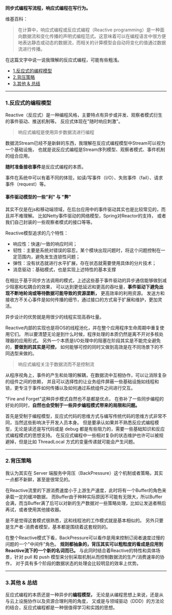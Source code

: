 **同步式编程写流程，响应式编程在写行为。**

维基百科：

> 在计算中，响应式编程或反应式编程（Reactive programming）是一种面向数据流和变化传播的声明式编程范式。这意味着可以在编程语言中很方便地表达静态或动态的数据流，而相关的计算模型会自动将变化的值通过数据流进行传播。

在这篇文字中说一说我理解的反应式编程，可能有些粗浅。

- [1.反应式的编程模型](https://github.com/BBLLMYD/blog/blob/master/blogs/%E6%B5%85%E6%9E%90Reactive%E6%A8%A1%E5%9E%8B.md#1%E5%8F%8D%E5%BA%94%E5%BC%8F%E7%9A%84%E7%BC%96%E7%A8%8B%E6%A8%A1%E5%9E%8B)
- [2.背压策略](https://github.com/BBLLMYD/blog/blob/master/blogs/%E6%B5%85%E6%9E%90Reactive%E6%A8%A1%E5%9E%8B.md#2%E8%83%8C%E5%8E%8B%E7%AD%96%E7%95%A5)
- [3.其他 & 总结](https://github.com/BBLLMYD/blog/blob/master/blogs/%E6%B5%85%E6%9E%90Reactive%E6%A8%A1%E5%9E%8B.md#3%E5%85%B6%E4%BB%96--%E6%80%BB%E7%BB%93)

---

### 1.反应式的编程模型

Reactive（反应式）是一种编程风格，主要特点有异步或并发、观察者模式衍生的事件驱动、推送机制等。
反应式体现在"随时响应刺激"。

> 响应式编程是使用异步数据流进行编程

数据流Stream已经不是新鲜的东西，我理解在反应式编程模型中Stream可以视为一个基础设施，
也就是说反应式编程是Stream序列模型、观察者模式、事件机制的组合应用。

**随时准备接收事件**是反应式编程的本质。

事件在系统中可以有着不同的体现，如读/写事件（I/O）、失败事件（fail）、请求事件（request）等。

#### 事件驱动模型的一些"利" 与 "弊" 

其实不仅是在js和移动端领域，在后台应用中的事件驱动其实也是比较常见的，而且并不难理解。
比如Netty事件驱动的网络模型，Spring对Reactor的支持，
或者我们自己封装的一些观察者模式的接口等等。

Reactive模型追求的几个特性：

- 响应性：快速/一致的响应时间；
- 韧性：主要是系统对错误的容忍，某个模块出现问题时，将这个问题控制在一定范围内，避免发生连锁性问题；
- 弹性：没有状态就进行水平扩展，存在状态就需要使用具体的分片技术；
- 消息驱动：基础模式，也是实现上述特性的基本支撑

在相比于基于同步方法调用的模式，上述这些基于事件驱动的异步通信能够做到减少阻塞和松耦合的效果，
可以达到更低延迟和更高的吞吐量，**事件驱动下避免出现不断地轮询或等待数据可能导致的资源垄断，** 更高效率的利用资源。
发送方和接收方不关心事件是如何传播的细节，通过接口的方式易于扩展和维护，更加灵活。

异步设计的优势就是用很少的线程实现高吞吐量。

Reactive内部的实现也是将OS的线程池化，并在整个应用程序生命周期中重复使用它们。
所以要清楚无论是到什么时候，程序处理的本质仍然是离不开对多核处理器的应用形式。
另外一个本质是I/O处理中的阻塞在阶段其实是不能完全避免的，**要做到的其实是可控，**
如何能够可控的同时又做到高效是在不同场景下的不同选型来做的。

> 响应式编程关注于数据流而不是控制流

从程序视角上，事件的产生和处理的解耦，在数据流中互相协作，可以让消除复杂的组件之间的依赖，
并且可以选择性的让业务组件屏蔽一些基础设施如线程和锁，更专注于事件如何传播以及如何通过系统组件之间进行交互。

"Fire and Forget"这种异步模式自然也不是都是优点，
在弥补了一些同步编程的好处的同时，**自然也会受制于一些异步编程模式带来的局限和问题。**

首先是受制于编程模型，反应式代码的思维方式与编写传统代码的思维方式非常不同，当然这些影响决于开发人员本身。
但是要承认如果并不熟悉反应式编程模型，无论是读还是写代码或是 debug 都是有些阻力的，需要一些基础知识和反应式编程模式的思想支持。
在反应式编程中一些相对复杂的状态维护也许可以被规避掉，但是比如 ThreadLocal 方式的变量传递就可能会产生问题。

---

### 2.背压策略

我认为其实在 Server 端服务中背压（BackPressure）这个机制或者策略，其实一点都不新鲜，甚至是很常见的。

在Reactive流里的下游消费速度小于上游生产速度，此时将有一个Buffer的角色来承载一定的缓冲数据，
而Buffer由于种种实际原因不可能有无限大，所以Buffer会满，而当Buffer满了后可以对新的生产数据对一些策略处理，比如让发送者稍后再试，或者使用其他接收器。

是不是觉得这套模式很熟悉，这和线程池的工作模式就是基本相似的。
另外只要是生产者-消费者模型，基本都是围绕着这套规则的。

在整个Reactive模式下看，BackPressure可以看作是用来控制订阅者速度过慢的问题的一个"中间件"角色。
**规则都抽象的，背压其实可以粗粒度的看成是应用到Reactive流下的一个新的名词而已。** 
与此同时结合着Reactive的特性和具体场景，针对 pull 和 push 模型来分别采取机制从而控制数据流的生产/消费速率的协作，
对于具有多个阶段的数据状态的处理会比较明显的效率上优势。


---

### 3.其他 & 总结

反应式编程的本质还是一种异步的**编程模型，** 无论是从编程思想上来说，还是从与云上设施协作以及资源合理利用的角度，
又或是与领域驱动（DDD）的方法论的结合，反应式编程都是一种很值得学习和实践的思想。





